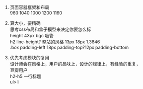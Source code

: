 1. 页面容器框架和布局<br>
960 1040 1000 1200 1160

2. 算大小，要精确<br>
思考css布局和盒子模型来决定你要怎么标<br>
height 43px bgc 吸管<br>
  h2 line-height?  整站的风格  13px 18px   1.3846<br>
.box padding-left 18px padding-top?12px  padding-bottom

3. 优先考虑模块的复用<br>
  设计师会在风格上，用户的品味上，设计的规律上，有经验的重复，<br>
  豆瓣用户<br>
  h2-h5 一行标题<br>
  ul>li